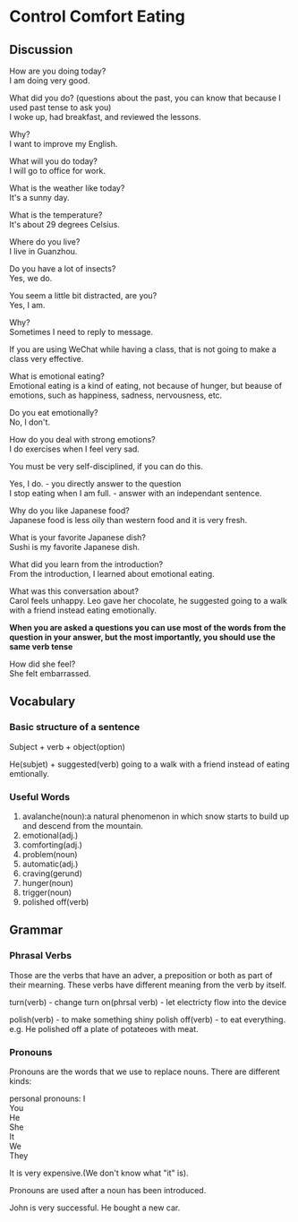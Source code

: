 # Control Comfort Eating
## Discussion
How are you doing today?  
I am doing very good.  

What did you do? (questions about the past, you can know that because I used past tense to ask you)   
I woke up, had breakfast, and reviewed the lessons.  

Why?  
I want to improve my English.  

What will you do today?  
I will go to office for work.  

What is the weather like today?  
It's a sunny day.  

What is the temperature?  
It's about 29 degrees Celsius.  

Where do you live?  
I live in Guanzhou.  

Do you have a lot of insects?  
Yes, we do.  

You seem a little bit distracted, are you?  
Yes, I am.  

Why?  
Sometimes I need to reply to message.  

If you are using WeChat while having a class, that is not going to make a class very effective.  

What is emotional eating?  
Emotional eating is a kind of eating, not because of hunger, but beause of emotions, such as happiness, sadness, nervousness, etc.  

Do you eat emotionally?  
No, I don't.  

How do you deal with strong emotions?  
I do exercises when I feel very sad.  

You must be very self-disciplined, if you can do this.  


Yes, I do. - you directly answer to the question   
I stop eating when I am full. - answer with an independant sentence.  

Why do you like Japanese food?  
Japanese food is less oily than western food and it is very fresh.  

What is your favorite Japanese dish?  
Sushi is my favorite Japanese dish.  

What did you learn from the introduction?  
From the introduction, I learned about emotional eating.  

What was this conversation about?  
Carol feels unhappy. Leo gave her chocolate, he suggested going to a walk with a friend instead eating emotionally.   

**When you are asked a questions you can use most of the words from the question in your answer, but the most importantly, you should use the same verb tense**  

How did she feel?  
She felt embarrassed.  

## Vocabulary
### Basic structure of a sentence
Subject + verb + object(option)  

He(subjet) + suggested(verb) going to a walk with a friend instead of eating emtionally.  

### Useful Words
1. avalanche(noun):a natural phenomenon in which snow starts to build up and descend from the mountain.
1. emotional(adj.)
1. comforting(adj.)
1. problem(noun)
1. automatic(adj.)
1. craving(gerund)
1. hunger(noun)
1. trigger(noun)
1. polished off(verb)


## Grammar
### Phrasal Verbs
Those are the verbs that have an adver, a preposition or both as part of their mearning. These verbs have different meaning from the verb by itself.  

turn(verb) - change
turn on(phrsal verb) - let electricty flow into the device 

polish(verb) - to make something shiny
polish off(verb) - to eat everything. e.g. He polished off a plate of potateoes with meat.  

### Pronouns
Pronouns are the words that we use to replace nouns. There are different kinds:  

personal pronouns: 
I  
You  
He  
She  
It  
We  
They  

It is very expensive.(We don't know what "it" is).  

Pronouns are used after a noun has been introduced.  

John is very successful. He bought a new car.  
